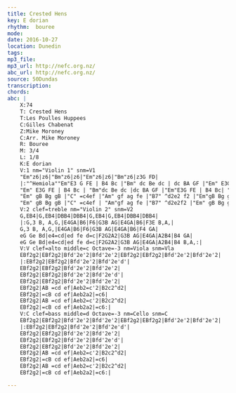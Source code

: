 ```yaml
---
title: Crested Hens
key: E dorian
rhythm:  bouree
mode:
date: 2016-10-27
location: Dunedin
tags:
mp3_file:
mp3_url: http://nefc.org.nz/
abc_url: http://nefc.org.nz/
source: 50Dundas
transcription:
chords: 
abc: |
    X:74
    T: Crested Hens
    T:Les Poulles Huppees
    C:Gilles Chabenat
    Z:Mike Moroney
    C:Arr. Mike Moroney
    R: Bouree
    M: 3/4
    L: 1/8
    K:E dorian
    V:1 nm="Violin 1" snm=V1
    "Em"z6|z6|"Bm"z6|z6|"Em"z6|z6|"Bm"z6|z3G FD|
    |:"^Hemiola""Em"E3 G FE | B4 Bc |"Bm" dc Be dc | dc BA GF |"Em" E3G FE | B4 Bc | "Bm"dc BA GA | B3G FD |
    "Em" E3G FE | B4 Bc | "Bm"dc Be dc |dc BA GF |"Em"E3G FE | B4 Bc| "Bm"dc BA GA |B4 ef |
    "Em" gB Bg gB |"C" =c4ef |"Am" gf ag fe |"B7" ^d2e2 f2 |"Em"gB Bg gB |"C" =c4ef | "Am"gf "B7"ag f^d |"Cmaj7" e3e ef |
    "Em" gB Bg gB |"C" =c4ef | "Am"gf ag fe |"B7" ^d2e2f2 |"Em" gB Bg gB |"C" =c4ef | "Am"gf "B7"ag f^d |"Cmaj7"!fine! e3G FA:|
    V:2 clef=treble nm="Violin 2" snm=V2
    G,EB4|G,EB4|DBB4|DBB4|G,EB4|G,EB4|DBB4|DBB4|
    |:G,3 B, A,G,|E4GA|B6|F6|G3B AG|E4GA|B6|F3E B,A,|
    G,3 B, A,G,|E4GA|B6|F6|G3B AG|E4GA|B6|F4 GA|
    eG Ge Bd|e4=cd|ed fe d=c|F2G2A2|G3B AG|E4GA|A2B4|B4 GA|
    eG Ge Bd|e4=cd|ed fe d=c|F2G2A2|G3B AG|E4GA|A2B4|B4 B,A,:|
    V:V clef=alto middle=c Octave=-3 nm=Viola snm=Vla
    EBf2g2|EBf2g2|Bfd'2e'2|Bfd'2e'2|EBf2g2|EBf2g2|Bfd'2e'2|Bfd'2e'2|
    |:EBf2g2|EBf2g2|Bfd'2e'2|Bfd'2e'd'|
    EBf2g2|EBf2g2|Bfd'2e'2|Bfd'2e'2|
    EBf2g2|EBf2g2|Bfd'2e'2|Bfd'2e'd'|
    EBf2g2|EBf2g2|Bfd'2e'2|Bfd'2e'2|
    EBf2g2|AB =cd ef|Aeb2=c'2|B2c2^d2|
    EBf2g2|=cB cd ef|Aeb2a2|=c6|
    EBf2g2|AB =cd ef|Aeb2=c'2|B2c2^d2|
    EBf2g2|=cB cd ef|Aeb2a2|=c6:|
    V:C clef=bass middle=d Octave=-3 nm=Cello snm=C
    EBf2g2|EBf2g2|Bfd'2e'2|Bfd'2e'2|EBf2g2|EBf2g2|Bfd'2e'2|Bfd'2e'2|
    |:EBf2g2|EBf2g2|Bfd'2e'2|Bfd'2e'd'|
    EBf2g2|EBf2g2|Bfd'2e'2|Bfd'2e'2|
    EBf2g2|EBf2g2|Bfd'2e'2|Bfd'2e'd'|
    EBf2g2|EBf2g2|Bfd'2e'2|Bfd'2e'2|
    EBf2g2|AB =cd ef|Aeb2=c'2|B2c2^d2|
    EBf2g2|=cB cd ef|Aeb2a2|=c6|
    EBf2g2|AB =cd ef|Aeb2=c'2|B2c2^d2|
    EBf2g2|=cB cd ef|Aeb2a2|=c6:|

---
```

